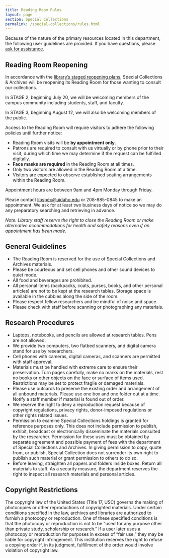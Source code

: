 ```yaml
---
title: Reading Room Rules
layout: page
section: Special Collections
permalink: /special-collections/rules.html
---
```


Because of the nature of the primary resources located in this department, the following user guidelines are provided. 
If you have questions, please <a href="mailto:libspec@uidaho.edu">ask for assistance</a>.

<div class="border border-warning rounded p-4 my-3" markdown="1">

## Reading Room Reopening 

In accordance with the [library’s staged reopening plans](https://www.lib.uidaho.edu/media/about/LibraryReopeningExternal070620.pdf), Special Collections & Archives will be reopening its Reading Room for those wanting to consult our collections.  

In STAGE 2, beginning July 20, we will be welcoming members of the campus community including students, staff, and faculty.  

In STAGE 3, beginning August 12, we will also be welcoming members of the public. 

Access to the Reading Room will require visitors to adhere the following policies until further notice:  

- Reading Room visits will be **by appointment only**.
- Patrons are required to consult with us virtually or by phone prior to their visit, during which time we may determine if the request can be fulfilled digitally.   
- **Face masks are required** in the Reading Room at all times. 
- Only two visitors are allowed in the Reading Room at a time. 
- Visitors are expected to observe established seating arrangements within the Reading Room. 

Appointment hours are between 9am and 4pm Monday through Friday.  

Please contact libspec@uidaho.edu or 208-885-0845 to make an appointment. 
We ask for at least two business days of notice so we may do any preparatory searching and retrieving in advance. 

*Note: Library staff reserve the right to close the Reading Room or make alternative accommodations for health and safety reasons even if an appointment has been made.*

</div>

## General Guidelines

- The Reading Room is reserved for the use of Special Collections and Archives materials.
- Please be courteous and set cell phones and other sound devices to quiet mode.
- All food and beverages are prohibited.
- All personal items (backpacks, coats, purses, books, and other personal articles) are not to be kept at the research tables. Storage space is available in the cubbies along the side of the room.
- Please respect fellow researchers and be mindful of noise and space.
- Please check with staff before scanning or photographing any materials.

## Research Procedures

- Laptops, notebooks, and pencils are allowed at research tables. Pens are not allowed.
- We provide two computers, two flatbed scanners, and digital camera stand for use by researchers.
- Cell phones with cameras, digital cameras, and scanners are permitted with staff approval.
- Materials must be handled with extreme care to ensure their preservation. Turn pages carefully, make no marks on the materials, rest no books or other objects on the face or surface of items used. Restrictions may be set to protect fragile or damaged materials.
- Please use outcards to preserve the existing order and arrangement of all unbound materials. Please use one box and one folder out at a time. Notify a staff member if material is found out of order.
- We reserve the right to deny a reproduction request because of copyright regulations, privacy rights, donor-imposed regulations or other rights related issues.
- Permission to examine Special Collections holdings is granted for reference purposes only. This does not include permission to publish, exhibit, broadcast or electronically disseminate the materials consulted by the researcher. Permission for these uses must be obtained by separate agreement and possible payment of fees with the department of Special Collections and Archives. In giving permission to copy, quote from, or publish, Special Collection does not surrender its own right to publish such material or grant permission to others to do so.
- Before leaving, straighten all papers and folders inside boxes. Return all materials to staff. As a security measure, the department reserves the right to inspect all research materials and personal articles.

## Copyright Restrictions

The copyright law of the United States (Title 17, USC) governs the making of photocopies or other reproductions of copyrighted materials. Under certain conditions specified in the law, archives and libraries are authorized to furnish a photocopy or reproduction. One of these specified conditions is that the photocopy or reproduction is not to be “used for any purpose other than private study, scholarship or research.” If a user later uses a photocopy or reproduction for purposes in excess of “fair use,” they may be liable for copyright infringement. This institution reserves the right to refuse a copying order if, in its judgment, fulfillment of the order would involve violation of copyright law.

